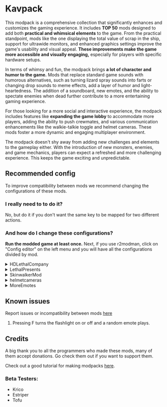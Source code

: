 # Kavpack
This modpack is a comprehensive collection that significantly enhances and customizes the gaming experience. It includes **TOP 50** mods designed to add both **practical and whimsical elements** to the game. From the practical standpoint, mods like the one displaying the total value of scrap in the ship, support for ultrawide monitors, and enhanced graphics settings improve the game's usability and visual appeal. **These improvements make the game more accessible and visually engaging,** especially for players with specific hardware setups.

In terms of whimsy and fun, the modpack brings **a lot of character and humor to the game.** Mods that replace standard game sounds with humorous alternatives, such as turning lizard spray sounds into farts or changing drop sounds to meme effects, add a layer of humor and light-heartedness. The addition of a soundboard, new emotes, and the ability to spectate enemies when dead further contribute to a more entertaining gaming experience.

For those looking for a more social and interactive experience, the modpack includes features like **expanding the game lobby** to accommodate more players, adding the ability to push crewmates, and various communication enhancements like the walkie-talkie toggle and helmet cameras. These mods foster a more dynamic and engaging multiplayer environment.

The modpack doesn't shy away from adding new challenges and elements to the gameplay either. With the introduction of new monsters, enemies, and game mechanics, players can expect a refreshed and more challenging experience. This keeps the game exciting and unpredictable.

## Recommended config
To improve compatibility between mods we recommend changing the configurations of these mods.

### I really need to to do it?
No, but do it if you don't want the same key to be mapped for two different actions.

### And how do I change these configurations?
**Run the modded game at least once.** Next, if you use r2modman, click on "Config editor" on the left menu and you will have all the configurations divided by mod.

<details>
  <summary>HDLethalCompany</summary>
  For better video quality:
  
  - EnableAA: true
  - FogQuality: 2
  - LOD: 2
</details>

<details>
  <summary>LethalPresents</summary>
  
  - ShouldSpawnMines: false
</details>

<details>
  <summary>SkinwalkerMod</summary>
  
  - Other Enemies (Including Modded): false
</details>

<details>
  <summary>helmetcameras</summary>
  
  - monitorResolution: 3
  - monitorResolution: 30
</details>

<details>
  <summary>MoreEmotes</summary>
  
  - Key: B
</details>

## Known issues
Report issues or incompatibility between mods [here](https://github.com/IlBuonTommy/Kavpack/issues)

1. Pressing F turns the flashlight on or off and a random emote plays.

## Credits
A big thank you to all the programmers who made these mods, many of them accept donations. Go check them out if you want to support them.

Check out a good tutorial for making modpacks [here](https://youtu.be/I874crIMHKQ).

### Beta Testers:
- Krico
- Estriper
- Tofu